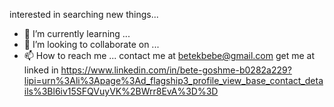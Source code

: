 interested in searching new things...
- 🌱 I’m currently learning ...
- 💞️ I’m looking to collaborate on ...
- 📫 How to reach me ...
contact me at betekbebe@gmail.com
get me at linked in https://www.linkedin.com/in/bete-goshme-b0282a229?lipi=urn%3Ali%3Apage%3Ad_flagship3_profile_view_base_contact_details%3Bl6iv15SFQVuyVK%2BWrr8EvA%3D%3D
<!---
bete7512/bete7512 is a ✨ special ✨ repository because its `README.md` (this file) appears on your GitHub profile.
You can click the Preview link to take a look at your changes.
--->
